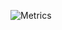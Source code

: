 ![Metrics](https://metrics.lecoq.io/don2vito?template=classic&isocalendar=1&languages=1&people=1&stars=1&lines=1&activity=1&isocalendar.duration=full-year&languages.colors=github&languages.threshold=0%25&stars.limit=4&people.limit=28&people.size=28&people.types=followers%2C%20following&people.identicons=false&people.shuffle=false&activity.limit=5&activity.days=14&activity.filter=all&activity.visibility=all&activity.timestamps=false&config.timezone=Asia%2FShanghai)
